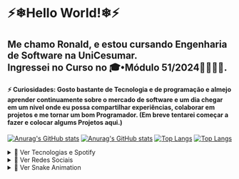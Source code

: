 # ⚡❄Hello World!❄⚡
## Me chamo Ronald, e estou cursando Engenharia de Software na UniCesumar.<br>Ingressei no Curso no 🎓•Módulo 51/2024👨‍💻🎇✨.
#### ⚡ Curiosidades: Gosto bastante de Tecnologia e de programação e almejo aprender continuamente sobre o mercado de software e um dia chegar em um nivel onde eu possa compartilhar experiências, colaborar em projetos e me tornar um bom Programador. (Em breve tentarei começar a fazer e colocar algums Projetos aqui.)

[![Anurag's GitHub stats](https://github-readme-stats.vercel.app/api?username=CodesRonald&show_icons=true&custom_title=Ronald%20GitHub%20Estatísticas&include_all_commits=true&count_private=true&theme=github_dark_dimmed&bg_color=00000000&rank_icon=github&card_width=400&line_height=20&langs_count=5&locale=pt-br&cache_seconds=16200)](https://github.com/anuraghazra/github-readme-stats#gh-dark-mode-only)
[![Anurag's GitHub stats](https://github-readme-stats.vercel.app/api?username=CodesRonald&show_icons=true&custom_title=Ronald%20GitHub%20Estatísticas&include_all_commits=true&count_private=true&theme=vue&bg_color=00000000&rank_icon=github&card_width=400&line_height=20&langs_count=5&locale=pt-br&cache_seconds=16200)](https://github.com/anuraghazra/github-readme-stats#gh-light-mode-only)
[![Top Langs](https://github-readme-stats.vercel.app/api/top-langs/?username=CodesRonald&show_icons=true&include_all_commits=true&count_private=true&theme=github_dark_dimmed&layout=compact&bg_color=00000000&rank_icon=github&card_width=400&line_height=20&langs_count=5&locale=pt-br&cache_seconds=16200)](https://github.com/anuraghazra/github-readme-stats#gh-dark-mode-only)
[![Top Langs](https://github-readme-stats.vercel.app/api/top-langs/?username=CodesRonald&show_icons=true&include_all_commits=true&count_private=true&theme=vue&layout=compact&bg_color=00000000&rank_icon=github&card_width=400&line_height=20&langs_count=5&locale=pt-br&cache_seconds=16200)](https://github.com/anuraghazra/github-readme-stats#gh-light-mode-only)

<details>
<summary>🔽 Ver Tecnologias e Spotify</summary>

<div style="display: flex; justify-content: center; overflow-x: auto; width: 100%;">
  <table style="border-collapse: collapse; width: auto; margin: 0 auto;">
    <tr>
      <td style="text-align: center; padding: 10px;">
        <img src="https://cdn.jsdelivr.net/gh/devicons/devicon/icons/html5/html5-original.svg" alt="HTML5" width="60" height="60" style="width:60px;height:60px;">
      </td>
      <td style="text-align: center; padding: 10px;">
        <img src="https://cdn.jsdelivr.net/gh/devicons/devicon/icons/css3/css3-original.svg" alt="CSS3" width="60" height="60" style="width:60px;height:60px;">
      </td>
      <td style="text-align: center; padding: 10px;">
        <img src="https://cdn.jsdelivr.net/gh/devicons/devicon/icons/javascript/javascript-original.svg" alt="JavaScript" width="60" height="60" style="width:60px;height:60px;">
      </td>
      <td style="text-align: center; padding: 10px; min-width: 500px;">
        <img src="https://spotify-github-profile.kittinanx.com/api/view?uid=312awv6tzmc4drcauq7vrzhvxbfu&cover_image=true&theme=novatorem&show_offline=true&background_color=121212&interchange=true" alt="Spotify Profile" target="_self" style="width:500px;max-width:100%;height:auto;">
      </td>
      <td style="text-align: center; padding: 10px; min-width: 240px;">
        <img src="https://i.pinimg.com/originals/78/4f/f0/784ff0c8ff33dd0a787f90e1ebabc807.gif" alt="Animation" target="_self" style="width:240px;height:135px;max-width:100%;">
      </td>
    </tr>
  </table>
</div>
</details>

<details>
<summary>🔽 Ver Redes Sociais</summary>

<table>
 <tr>
  <td>
<div> 
  <a href = "mailto:ronald.official.contact@gmail.com" target="_blank"><img src="https://img.shields.io/badge/-Gmail-%23333?style=for-the-badge&logo=gmail&logoColor=white" ></a>
</td>
 <td>
   <a href="https://www.linkedin.com/in/ronald-verola/" target="_blank"><img src="https://img.shields.io/badge/-LinkedIn-%230077B5?style=for-the-badge&logo=linkedin&logoColor=white"></a>
 </td>
 <td>
 <a href="https://www.instagram.com/ronald__.oficial/" target="_blank"><img src="https://img.shields.io/badge/-Instagram-%23E4405F?style=for-the-badge&logo=instagram&logoColor=white"></a> 
 </td>
 <td>
  <a href="https://github.com/CodesRonald"><img src="https://komarev.com/ghpvc/?username=CodesRonald&logo=GitHub&label=github%20visits&color=336699&logoColor=white&style=flat-square"></a>
 </td>
</div>
 </tr>
</table>
</details>

<details>
<summary>🔽 Ver Snake Animation</summary>

<table>
 <tr>
  <td>
<div>
<picture>
  <source media="(prefers-color-scheme: dark)" srcset="https://raw.githubusercontent.com/CodesRonald/CodesRonald/output/github-contribution-grid-snake-dark.svg">
  <source media="(prefers-color-scheme: light)" srcset="https://raw.githubusercontent.com/CodesRonald/CodesRonald/output/github-contribution-grid-snake.svg">
  <img alt="github contribution grid snake animation" src="https://raw.githubusercontent.com/CodesRonald/CodesRonald/output/github-contribution-grid-snake.svg" style="width: 100%;">
</picture>
</div>
  </td>
 </tr>
</table>
</details>
